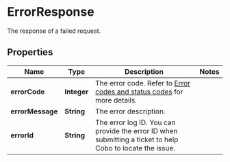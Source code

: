 

# ErrorResponse

The response of a failed request.

## Properties

| Name | Type | Description | Notes |
|------------ | ------------- | ------------- | -------------|
|**errorCode** | **Integer** | The error code. Refer to [Error codes and status codes](https://www.cobo.com/developers/v2/api-references/error-codes) for more details. |  |
|**errorMessage** | **String** | The error description. |  |
|**errorId** | **String** | The error log ID. You can provide the error ID when submitting a ticket to help Cobo to locate the issue. |  |



